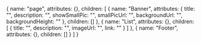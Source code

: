 {
    name: "page",
    attributes: {},
    children: [
        {
            name: "Banner",
            attributes: { 
                title: "",
                description: "",
                showSmallPic: "",
                smallPicUrl: "",
                backgroundUrl: "",
                backgroundHeight: ""
            },
            children: []
        },
        {
            name: "List",
            attributes: {},
            children: [
                    {
                        title: "",
                        description: "",
                        imageUrl: "",
                        link: ""
                    }
                ]
        },
        {
            name: "Footer",
            attributes: {},
            children: []
        }
    ]
}
